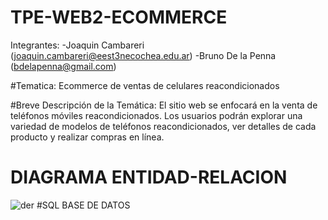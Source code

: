 # TPE-WEB2-ECOMMERCE
Integrantes:
            -Joaquin Cambareri (joaquin.cambareri@eest3necochea.edu.ar)
            -Bruno De la Penna (bdelapenna@gmail.com)

#Tematica: Ecommerce de ventas de celulares reacondicionados

#Breve Descripción de la Temática:
El sitio web se enfocará en la venta de teléfonos móviles reacondicionados. Los usuarios podrán explorar una variedad de modelos de teléfonos reacondicionados, ver detalles de cada producto y realizar compras en línea.
# DIAGRAMA ENTIDAD-RELACION
![der](https://github.com/Jcambareri6/TPE-WEB2-ECOMMERCE/assets/108158462/072f2dd3-885a-44a3-9f56-0a27781719f7)
#SQL BASE DE DATOS 







            
